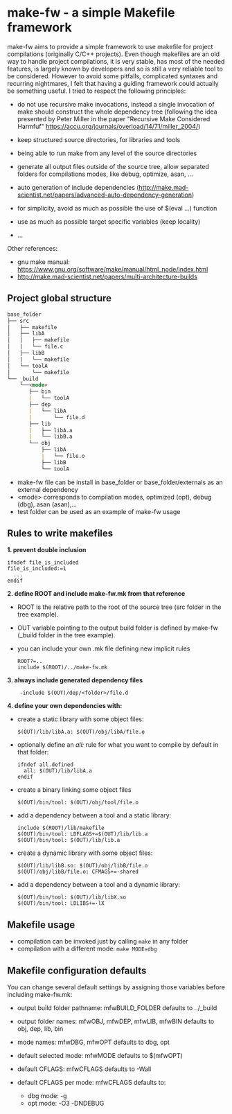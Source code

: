 # make-fw - a simple Makefile framework

make-fw aims to provide a simple framework to use makefile for project
compilations (originally C/C++ projects). Even though makefiles are an old way
to handle project compilations, it is very stable, has most of the needed
features, is largely known by developers and so is still a very reliable tool to
be considered. However to avoid some pitfalls, complicated syntaxes and
recurring nightmares, I felt that having a guiding framework could actually be
something useful. I tried to respect the following principles:

- do not use recursive make invocations, instead a single invocation of make
  should construct the whole dependency tree (following the idea presented by
  Peter Miller in the paper "Recursive Make Considered Harmfuf"
  https://accu.org/journals/overload/14/71/miller_2004/)

- keep structured source directories, for libraries and tools

- being able to run make from any level of the source directories

- generate all output files outside of the source tree, allow separated folders
  for compilations modes, like debug, optimize, asan, ...

- auto generation of include dependencies
  (http://make.mad-scientist.net/papers/advanced-auto-dependency-generation)

- for simplicity, avoid as much as possible the use of $(eval ...) function

- use as much as possible target specific variables (keep locality)

- ...

Other references:
-  gnu make manual: https://www.gnu.org/software/make/manual/html_node/index.html
-  http://make.mad-scientist.net/papers/multi-architecture-builds




## Project global structure


```md
base_folder
├── src
│   ├── makefile
│   ├── libA
│   |   ├── makefile
│   |   └── file.c
│   ├── libB
│   |   └── makefile
│   └── toolA
│       └── makefile
└── _build
    └──<mode>
       ├── bin
       |   └── toolA
       ├── dep
       |   └── libA
       |       └── file.d
       ├── lib
       |   ├── libA.a
       |   └── libB.a
       └── obj
           ├── libA
           |   └── file.o
           ├── libB
           └── toolA
```

- make-fw file can be install in base_folder or base_folder/externals as an external dependency
- \<mode\> corresponds to compilation modes, optimized (opt), debug (dbg), asan (asan),...
- test folder can be used as an example of make-fw usage

## Rules to write makefiles

**1. prevent double inclusion** 

    ifndef file_is_included
    file_is_included:=1
      ...
    endif


**2. define ROOT and include make-fw.mk from that reference**
  - ROOT is the relative path to the root of the source tree (src folder in the tree example).
  - OUT variable pointing to the output build folder is defined by make-fw (_build folder in the tree example).
  - you can include your own .mk file defining new implicit rules

        ROOT?=..
        include $(ROOT)/../make-fw.mk

**3. always include generated dependency files**

        -include $(OUT)/dep/<folder>/file.d
		
**4. define your own dependencies with:**

  - create a static library with some object files:

        $(OUT)/lib/libA.a: $(OUT)/obj/libA/file.o

  - optionally define an *all:* rule for what you want to compile by default in that folder:
  
        ifndef all.defined
          all: $(OUT)/lib/libA.a
        endif

  - create a binary linking some object files
  
        $(OUT)/bin/tool: $(OUT)/obj/tool/file.o

  - add a dependency between a tool and a static library:

        include $(ROOT)/lib/makefile
        $(OUT)/bin/tool: LDFLAGS+=$(OUT)/lib/lib.a
        $(OUT)/bin/tool: $(OUT)/lib/lib.a
        
  - create a dynamic library with some object files:

        $(OUT)/lib/libB.so: $(OUT)/obj/libB/file.o
        $(OUT)/obj/libB/file.o: CFMAGS+=-shared

  - add a dependency between a tool and a dynamic library:
  
        $(OUT)/bin/tool: $(OUT)/lib/libX.so
		$(OUT)/bin/tool: LDLIBS+=-lX
		
		
## Makefile usage

- compilation can be invoked just by calling ``make`` in any folder
- compilation with a different mode: ``make MODE=dbg``

## Makefile configuration defaults

You can change several default settings by assigning those variables before
including make-fw.mk:

- output build folder pathname: mfwBUILD_FOLDER
  defaults to ../_build
  
- output folder names: mfwOBJ, mfwDEP, mfwLIB, mfwBIN
  defaults to obj, dep, lib, bin
  
- mode names: mfwDBG, mfwOPT
  defaults to dbg, opt
  
- default selected mode: mfwMODE
  defaults to $(mfwOPT)
  
- default CFLAGS: mfwCFLAGS
  defaults to -Wall
  
- default CFLAGS per mode: mfw<mode>CFLAGS
  defaults to:
  - dbg mode: -g
  - opt mode: -O3 -DNDEBUG

